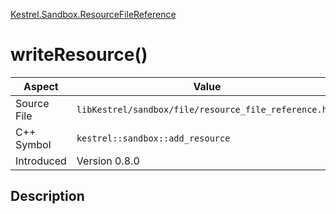 [Kestrel.Sandbox.ResourceFileReference](index)
# writeResource()
| Aspect | Value |
| --- | --- |
| Source File | `libKestrel/sandbox/file/resource_file_reference.hpp` |
| C++ Symbol | `kestrel::sandbox::add_resource` |
| Introduced | Version 0.8.0 |
## Description

